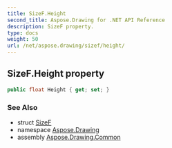 ```yaml
---
title: SizeF.Height
second_title: Aspose.Drawing for .NET API Reference
description: SizeF property. 
type: docs
weight: 50
url: /net/aspose.drawing/sizef/height/
---
```

## SizeF.Height property

```csharp
public float Height { get; set; }
```

### See Also

* struct [SizeF](../)
* namespace [Aspose.Drawing](../../sizef/)
* assembly [Aspose.Drawing.Common](../../../)


